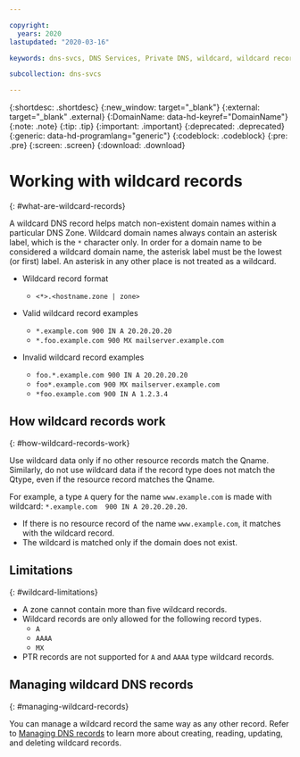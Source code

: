 ```yaml
---

copyright:
  years: 2020
lastupdated: "2020-03-16"

keywords: dns-svcs, DNS Services, Private DNS, wildcard, wildcard records

subcollection: dns-svcs

---
```


{:shortdesc: .shortdesc}
{:new_window: target="_blank"}
{:external: target="_blank" .external}
{:DomainName: data-hd-keyref="DomainName"}
{:note: .note}
{:tip: .tip}
{:important: .important}
{:deprecated: .deprecated}
{:generic: data-hd-programlang="generic"}
{:codeblock: .codeblock}
{:pre: .pre}
{:screen: .screen}
{:download: .download}

# Working with wildcard records
{: #what-are-wildcard-records}

A wildcard DNS record helps match non-existent domain names within a particular DNS Zone. Wildcard domain names always contain an asterisk label, which is the `*` character only. In order for a domain name to be considered a wildcard domain name, the asterisk label must be the lowest (or first) label. An asterisk in any other place is not treated as a wildcard.

* Wildcard record format
  * `<*>.<hostname.zone | zone>`

* Valid wildcard record examples
  * `*.example.com 900 IN A 20.20.20.20`
  * `*.foo.example.com 900 MX mailserver.example.com`

* Invalid wildcard record examples
  * `foo.*.example.com 900 IN A 20.20.20.20`
  * `foo*.example.com 900 MX mailserver.example.com`
  * `*foo.example.com 900 IN A 1.2.3.4`

## How wildcard records work
{: #how-wildcard-records-work}

Use wildcard data only if no other resource records match the Qname. Similarly, do not use wildcard data if the record type does not match the Qtype, even if the resource record matches the Qname.

For example, a type `A` query for the name `www.example.com` is made with wildcard: `*.example.com  900 IN A 20.20.20.20`.
  * If there is no resource record of the name `www.example.com`, it matches with the wildcard record.
  * The wildcard is matched only if the domain does not exist.

## Limitations
{: #wildcard-limitations}

* A zone cannot contain more than five wildcard records.
* Wildcard records are only allowed for the following record types.
  * `A`
  * `AAAA`
  * `MX`
* PTR records are not supported for `A` and `AAAA` type wildcard records.

## Managing wildcard DNS records
{: #managing-wildcard-records}

You can manage a wildcard record the same way as any other record. Refer to [Managing DNS records](/docs/dns-svcs?topic=dns-svcs-managing-dns-records) to learn more about creating, reading, updating, and deleting wildcard records. 
